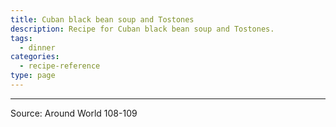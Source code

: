 ```yaml
---
title: Cuban black bean soup and Tostones
description: Recipe for Cuban black bean soup and Tostones.
tags:
  - dinner
categories:
  - recipe-reference
type: page
---
```


---

Source: Around World 108-109